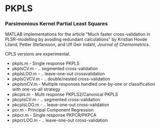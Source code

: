 # PKPLS
### Parsimonious Kernel Partial Least Squares
  
MATLAB implementations for the article "Much faster cross-validation in PLSR-modelling by avoiding redundant calculations" by Kristian Hovde Liland, Petter Stefansson, and Ulf Geir Indahl, _Journal of Chemometrics_.  
  
CPLS versions are experimental.  

- pkpls.m - Single response PKPLS
- pkplsCV.m - .. segmented cross-validation
- pkplsLOO.m - .. leave-one-out crossvalidation
- pkplsCVCV.m - .. double/nested cross-validation
- pkplsmCV.m - Multiple responses handled one-by-one or classification with one-vs-all strategy
- pkcpls.m - Multi response PKPLS2/Canonical PKPLS
- pkcplsCV.m - .. segmented cross-validation
- pkcplsLOO.m - .. leave-one-out cross-validation
- pcr.m - Principal Component Regression
- pkpcr.m - Single response PKPCR/PKPCA
- pkpcrLOO.m - .. leave-one-out cross-validation
